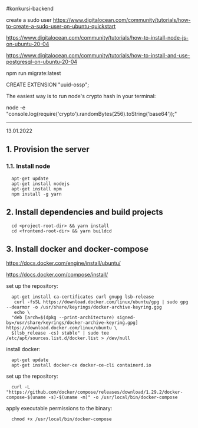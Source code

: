 #konkursi-backend

create a sudo user
https://www.digitalocean.com/community/tutorials/how-to-create-a-sudo-user-on-ubuntu-quickstart

https://www.digitalocean.com/community/tutorials/how-to-install-node-js-on-ubuntu-20-04

https://www.digitalocean.com/community/tutorials/how-to-install-and-use-postgresql-on-ubuntu-20-04

npm run migrate:latest

CREATE EXTENSION "uuid-ossp";

The easiest way is to run node's crypto hash in your terminal:

node -e "console.log(require('crypto').randomBytes(256).toString('base64'));"

---

13.01.2022

## 1. Provision the server

### 1.1. Install node

```
  apt-get update
  apt-get install nodejs
  apt-get install npm
  npm install -g yarn
```

## 2. Install dependencies and build projects

```
  cd <project-root-dir> && yarn install
  cd <frontend-root-dir> && yarn buildcd
```

## 3. Install docker and docker-compose

https://docs.docker.com/engine/install/ubuntu/

https://docs.docker.com/compose/install/

set up the repository:

```
  apt-get install ca-certificates curl gnupg lsb-release
   curl -fsSL https://download.docker.com/linux/ubuntu/gpg | sudo gpg --dearmor -o /usr/share/keyrings/docker-archive-keyring.gpg
   echo \
  "deb [arch=$(dpkg --print-architecture) signed-by=/usr/share/keyrings/docker-archive-keyring.gpg] https://download.docker.com/linux/ubuntu \
  $(lsb_release -cs) stable" | sudo tee /etc/apt/sources.list.d/docker.list > /dev/null
```

install docker:

```
  apt-get update
  apt-get install docker-ce docker-ce-cli containerd.io
```

set up the repository:

```
  curl -L "https://github.com/docker/compose/releases/download/1.29.2/docker-compose-$(uname -s)-$(uname -m)" -o /usr/local/bin/docker-compose
```

apply executable permissions to the binary:

```
  chmod +x /usr/local/bin/docker-compose
```
